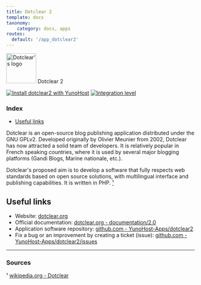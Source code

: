 ```yaml
---
title: Dotclear 2
template: docs
taxonomy:
    category: docs, apps
routes:
  default: '/app_dotclear2'
---
```


<img src="/images/dotclear_logo.png" width="80px" alt="Dotclear's logo"> Dotclear 2

[![Install dotclear2 with YunoHost](https://install-app.yunohost.org/install-with-yunohost.png)](https://install-app.yunohost.org/?app=dotclear2) [![Integration level](https://dash.yunohost.org/integration/dotclear2.svg)](https://dash.yunohost.org/appci/app/dotclear2)

### Index

- [Useful links](#useful-links)

Dotclear is an open-source blog publishing application distributed under the GNU GPLv2. Developed originally by Olivier Meunier from 2002, Dotclear has now attracted a solid team of developers. It is relatively popular in French speaking countries, where it is used by several major blogging platforms (Gandi Blogs, Marine nationale, etc.).

Dotclear's proposed aim is to develop a software that fully respects web standards based on open source solutions, with multilingual interface and publishing capabilities. It is written in PHP. [¹](#sources)

## Useful links

+ Website: [dotclear.org](https://dotclear.org/)
+ Official documentation: [dotclear.org - documentation/2.0](https://dotclear.org/documentation/2.0)
+ Application software repository: [github.com - YunoHost-Apps/dotclear2](https://github.com/YunoHost-Apps/dotclear2_ynh)
+ Fix a bug or an improvement by creating a ticket (issue): [github.com - YunoHost-Apps/dotclear2/issues](https://github.com/YunoHost-Apps/dotclear2_ynh/issues)

-----

### Sources

¹ [wikipedia.org - Dotclear](https://en.wikipedia.org/wiki/Dotclear)

